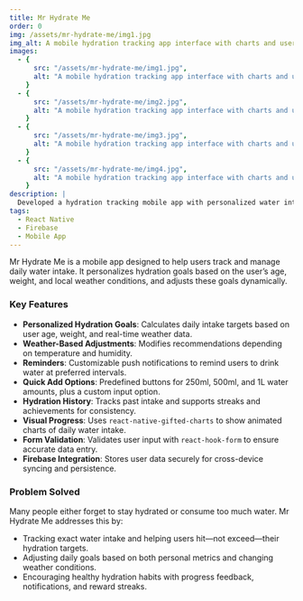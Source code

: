 ```yaml
---
title: Mr Hydrate Me
order: 0
img: /assets/mr-hydrate-me/img1.jpg
img_alt: A mobile hydration tracking app interface with charts and user stats
images:
  - {
      src: "/assets/mr-hydrate-me/img1.jpg",
      alt: "A mobile hydration tracking app interface with charts and user stats",
    }
  - {
      src: "/assets/mr-hydrate-me/img2.jpg",
      alt: "A mobile hydration tracking app interface with charts and user stats",
    }
  - {
      src: "/assets/mr-hydrate-me/img3.jpg",
      alt: "A mobile hydration tracking app interface with charts and user stats",
    }
  - {
      src: "/assets/mr-hydrate-me/img4.jpg",
      alt: "A mobile hydration tracking app interface with charts and user stats",
    }
description: |
  Developed a hydration tracking mobile app with personalized water intake goals using weather APIs and user data, built with React Native and Firebase.
tags:
  - React Native
  - Firebase
  - Mobile App
---
```


Mr Hydrate Me is a mobile app designed to help users track and manage daily water intake. It personalizes hydration goals based on the user’s age, weight, and local weather conditions, and adjusts these goals dynamically.

### Key Features

- **Personalized Hydration Goals**: Calculates daily intake targets based on user age, weight, and real-time weather data.
- **Weather-Based Adjustments**: Modifies recommendations depending on temperature and humidity.
- **Reminders**: Customizable push notifications to remind users to drink water at preferred intervals.
- **Quick Add Options**: Predefined buttons for 250ml, 500ml, and 1L water amounts, plus a custom input option.
- **Hydration History**: Tracks past intake and supports streaks and achievements for consistency.
- **Visual Progress**: Uses `react-native-gifted-charts` to show animated charts of daily water intake.
- **Form Validation**: Validates user input with `react-hook-form` to ensure accurate data entry.
- **Firebase Integration**: Stores user data securely for cross-device syncing and persistence.

### Problem Solved

Many people either forget to stay hydrated or consume too much water. Mr Hydrate Me addresses this by:

- Tracking exact water intake and helping users hit—not exceed—their hydration targets.
- Adjusting daily goals based on both personal metrics and changing weather conditions.
- Encouraging healthy hydration habits with progress feedback, notifications, and reward streaks.

<!-- [View on GitHub](https://github.com/asadullah/mr-hydrate-me) -->

